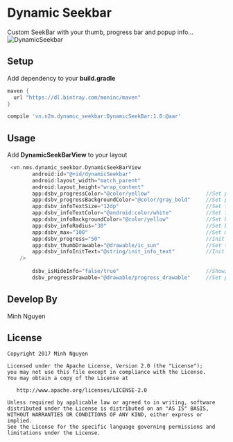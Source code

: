 # Dynamic Seekbar
Custom SeekBar with your thumb, progress bar and popup info...
![DynamicSeekbar](https://i.makeagif.com/media/11-06-2017/iUUFZF.gif)

## Setup
Add dependency to your __build.gradle__

```groovy		
maven {
  url "https://dl.bintray.com/moninc/maven"
}	
```	
```groovy		
compile 'vn.n2m.dynamic_seekbar:DynamicSeekBar:1.0:@aar'
```	
## Usage
Add __DynamicSeekBarView__ to your layout

```groovy	
 <vn.nms.dynamic_seekbar.DynamicSeekBarView
        android:id="@+id/dynamicSeekbar"
        android:layout_width="match_parent"
        android:layout_height="wrap_content"
        app:dsbv_progressColor="@color/yellow"                  //Set progress color
        app:dsbv_progressBackgroundColor="@color/gray_bold"     //Set progress background color
        app:dsbv_infoTextSize="12dp"                            //Set text size popup info
        app:dsbv_infoTextColor="@android:color/white"           //Set text color popup info
        app:dsbv_infoBackgroundColor="@color/yellow"            //Set background color popup info
        app:dsbv_infoRadius="30"                                //Set background corner radius popup info
        app:dsbv_max="100"                                      //Set max value of seekbar 
        app:dsbv_progress="50"                                  //Init progress value of seekbar
        app:dsbv_thumbDrawable="@drawable/ic_sun"               //Set thumb drawable
        app:dsbv_infoInitText="@string/init_info_text"          //Init popup info text
	/>       
        
        dsbv_isHideInfo="false/true"                            //Show/hide popup info
        dsbv_progressDrawable="@drawable/progress_drawable"     //Set progress drawable
```

## Develop By
Minh Nguyen
        
## License
```
Copyright 2017 Minh Nguyen

Licensed under the Apache License, Version 2.0 (the "License");
you may not use this file except in compliance with the License.
You may obtain a copy of the License at

   http://www.apache.org/licenses/LICENSE-2.0

Unless required by applicable law or agreed to in writing, software
distributed under the License is distributed on an "AS IS" BASIS,
WITHOUT WARRANTIES OR CONDITIONS OF ANY KIND, either express or implied.
See the License for the specific language governing permissions and
limitations under the License.

          
        
